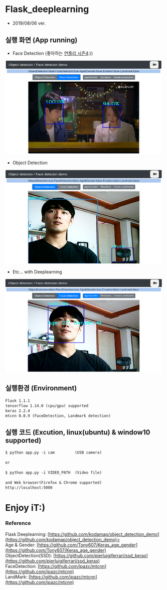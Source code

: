# Flask_deeplearning
- 2019/08/06 ver.

## 실행 화면 (App running)

- Face Detection (좋아하는 [연플리 시즌4](https://www.youtube.com/watch?v=PNuGLykXyzE):))
<img src="https://github.com/traveler-Ahn/flask_deeplearning/blob/master/img/main_1.png" width="500" height="300">

- Object Detection
<img src="https://github.com/traveler-Ahn/flask_deeplearning/blob/master/img/main_2.png" width="500" height="300">

- Etc... with Deeplearning
<img src="https://github.com/traveler-Ahn/flask_deeplearning/blob/master/img/main_3.png" width="500" height="300">

## 실행환경 (Environment)
```
Flask 1.1.1
tensorflow 1.14.0 (cpu/gpu) supported
keras 2.2.4
mtcnn 0.0.9 (FaceDetection, Landmark detection)
```

## 실행 코드 (Excution, linux(ubuntu) & window10 supported)
```
$ python app.py -i cam         (USB camera)

or

$ python app.py -i VIDEO_PATH  (Video file)

and Web browser(Firefox & Chrome supported)
http://localhost:5000
```

# Enjoy iT:)

### Reference
Flask Deeplearning: [https://github.com/kodamap/object_detection_demo](https://github.com/kodamap/object_detection_demo)><br>
Age & Gender: [https://github.com/Tony607/Keras_age_gender](https://github.com/Tony607/Keras_age_gender)<br>
ObjectDetection(SSD): [https://github.com/pierluigiferrari/ssd_keras](https://github.com/pierluigiferrari/ssd_keras)<br>
FaceDetection: [https://github.com/ipazc/mtcnn](https://github.com/ipazc/mtcnn)<br>
LandMark: [https://github.com/ipazc/mtcnn](https://github.com/ipazc/mtcnn)
